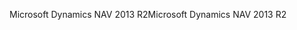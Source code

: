 <span data-ttu-id="45551-101">Microsoft Dynamics NAV 2013 R2</span><span class="sxs-lookup"><span data-stu-id="45551-101">Microsoft Dynamics NAV 2013 R2</span></span>